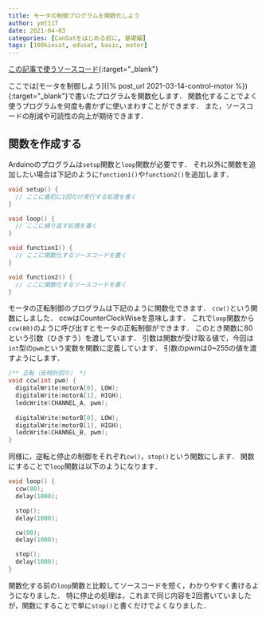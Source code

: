 ```yaml
---
title: モータの制御プログラムを関数化しよう
author: ymt117
date: 2021-04-03
categories: [CanSatをはじめる前に, 基礎編]
tags: [100kinsat, edusat, basic, motor]
---
```


<i class="{{ site.data.post.file }}"></i>
[この記事で使うソースコード](https://github.com/100kinsat/100kinsat_ver_3_4_code/tree/main/100kinsat_motor_function){:target="_blank"}

ここでは[モータを制御しよう]({% post_url 2021-03-14-control-motor %}){:target="_blank"}で書いたプログラムを関数化します．
関数化することでよく使うプログラムを何度も書かずに使いまわすことができます．
また，ソースコードの削減や可読性の向上が期待できます．

## 関数を作成する

Arduinoのプログラムは`setup`関数と`loop`関数が必要です．
それ以外に関数を追加したい場合は下記のように`function1()`や`function2()`を追加します．

```cpp
void setup() {
  // ここに最初に1回だけ実行する処理を書く
}

void loop() {
  // ここに繰り返す処理を書く
}

void function1() {
  // ここに関数化するソースコードを書く
}

void function2() {
  // ここに関数化するソースコードを書く
}
```

モータの正転制御のプログラムは下記のように関数化できます．
`ccw()`という関数にしました．
ccwはCounterClockWiseを意味します．
これで`loop`関数から`ccw(80)`のように呼び出すとモータの正転制御ができます．
このとき関数に80という引数（ひきすう）を渡しています．
引数は関数が受け取る値で，今回は`int`型の`pwm`という変数を関数に定義しています．
引数のpwmは0~255の値を渡すようにします．

```cpp
/** 正転（反時計回り） */
void ccw(int pwm) {
  digitalWrite(motorA[0], LOW);
  digitalWrite(motorA[1], HIGH);
  ledcWrite(CHANNEL_A, pwm);
  
  digitalWrite(motorB[0], LOW);
  digitalWrite(motorB[1], HIGH);
  ledcWrite(CHANNEL_B, pwm);
}
```

同様に，逆転と停止の制御をそれぞれ`cw()`，`stop()`という関数にします．
関数にすることで`loop`関数は以下のようになります．

```cpp
void loop() {
  ccw(80);
  delay(1000);

  stop();
  delay(1000);

  cw(80);
  delay(1000);

  stop();
  delay(1000);
}
```

関数化する前の`loop`関数と比較してソースコードを短く，わかりやすく書けるようになりました．
特に停止の処理は，これまで同じ内容を2回書いていましたが，関数にすることで単に`stop()`と書くだけでよくなりました．
